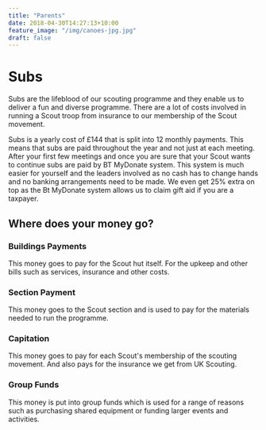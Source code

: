 ```yaml
---
title: "Parents"
date: 2018-04-30T14:27:13+10:00
feature_image: "/img/canoes-jpg.jpg"
draft: false
---
```



# Subs
Subs are the lifeblood of our scouting programme and they enable us to deliver a fun and diverse programme. There are a lot of costs involved in running a Scout troop from insurance to our membership of the Scout movement.

Subs is a yearly cost of £144 that is split into 12 monthly payments. This means that subs are paid throughout the year and not just at each meeting. After your first few meetings and once you are sure that your Scout wants to continue subs are paid by BT MyDonate system. This system is much easier for yourself and the leaders involved as no cash has to change hands and no banking arrangements need to be made. We even get 25% extra on top as the Bt MyDonate system allows us to claim gift aid if you are a taxpayer. 

## Where does your money go?

### Buildings Payments
This money goes to pay for the Scout hut itself. For the upkeep and other bills such as services, insurance and other costs.
### Section Payment
This money goes to the Scout section and is used to pay for the materials needed to run the programme.
### Capitation
This money goes to pay for each Scout's membership of the scouting movement. And also pays for the insurance we get from UK Scouting.
### Group Funds
This money is put into group funds which is used for a range of reasons such as purchasing shared equipment or funding larger events and activities.
